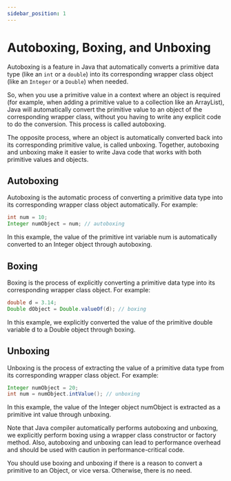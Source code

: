 ```yaml
---
sidebar_position: 1
---
```


# Autoboxing, Boxing, and Unboxing

Autoboxing is a feature in Java that automatically converts a primitive data type (like an `int` or a `double`) into its corresponding wrapper class object (like an `Integer` or a `Double`) when needed.

So, when you use a primitive value in a context where an object is required (for example, when adding a primitive value to a collection like an ArrayList), Java will automatically convert the primitive value to an object of the corresponding wrapper class, without you having to write any explicit code to do the conversion. This process is called autoboxing.

The opposite process, where an object is automatically converted back into its corresponding primitive value, is called unboxing. Together, autoboxing and unboxing make it easier to write Java code that works with both primitive values and objects.

## Autoboxing

Autoboxing is the automatic process of converting a primitive data type into its corresponding wrapper class object automatically. For example:

```java
int num = 10;
Integer numObject = num; // autoboxing
```

In this example, the value of the primitive int variable num is automatically converted to an Integer object through autoboxing.

## Boxing

Boxing is the process of explicitly converting a primitive data type into its corresponding wrapper class object. For example:

```java
double d = 3.14;
Double dObject = Double.valueOf(d); // boxing
```

In this example, we explicitly converted the value of the primitive double variable d to a Double object through boxing.

## Unboxing

Unboxing is the process of extracting the value of a primitive data type from its corresponding wrapper class object. For example:

```java
Integer numObject = 20;
int num = numObject.intValue(); // unboxing
```

In this example, the value of the Integer object numObject is extracted as a primitive int value through unboxing.

Note that Java compiler automatically performs autoboxing and unboxing, we explicitly perform boxing using a wrapper class constructor or factory method. Also, autoboxing and unboxing can lead to performance overhead and should be used with caution in performance-critical code.

You should use boxing and unboxing if there is a reason to convert a primitive to an Object, or vice versa. Otherwise, there is no need.
